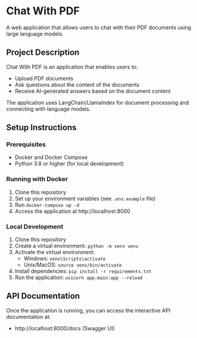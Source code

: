 # Chat With PDF

A web application that allows users to chat with their PDF documents using large language models.

## Project Description

Chat With PDF is an application that enables users to:
- Upload PDF documents
- Ask questions about the content of the documents
- Receive AI-generated answers based on the document content

The application uses LangChain/LlamaIndex for document processing and connecting with language models.

## Setup Instructions

### Prerequisites
- Docker and Docker Compose
- Python 3.8 or higher (for local development)

### Running with Docker
1. Clone this repository
2. Set up your environment variables (see `.env.example` file)
3. Run `docker-compose up -d`
4. Access the application at http://localhost:8000

### Local Development
1. Clone this repository
2. Create a virtual environment: `python -m venv venv`
3. Activate the virtual environment:
   - Windows: `venv\Scripts\activate`
   - Unix/MacOS: `source venv/bin/activate`
4. Install dependencies: `pip install -r requirements.txt`
5. Run the application: `uvicorn app.main:app --reload`

## API Documentation

Once the application is running, you can access the interactive API documentation at:
- http://localhost:8000/docs (Swagger UI)
